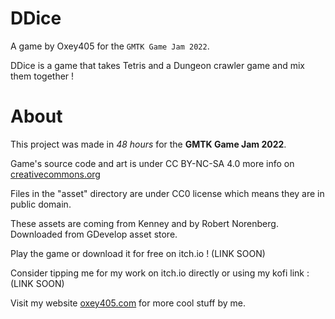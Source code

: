 # DDice
A game by Oxey405 for the `GMTK Game Jam 2022`.

DDice is a game that takes Tetris and a Dungeon crawler game and mix them together !
# About
This project was made in *48 hours* for the **GMTK Game Jam 2022**.

Game's source code and art is under CC BY-NC-SA 4.0 more info on [creativecommons.org](https://creativecommons.org/licenses/by-nc-sa/4.0/)

Files in the "asset" directory are under CC0 license which means they are in public domain. 

These assets are coming from Kenney and by Robert Norenberg. Downloaded from GDevelop asset store.

Play the game or download it for free on itch.io ! (LINK SOON)

Consider tipping me for my work on itch.io directly or using my kofi link : (LINK SOON)

Visit my website [oxey405.com](https://oxey405.com) for more cool stuff by me.

